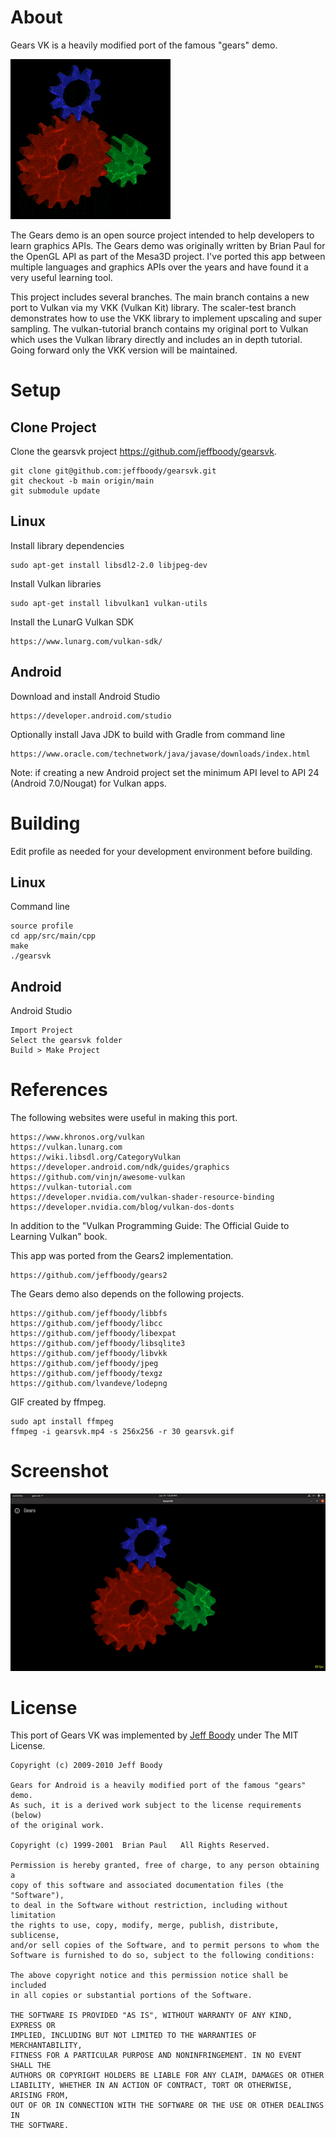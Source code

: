 About
=====

Gears VK is a heavily modified port of the famous "gears"
demo.

![Gears VK](docs/gearsvk.gif?raw=true "Gears VK")

The Gears demo is an open source project intended to help
developers to learn graphics APIs. The Gears
demo was originally written by Brian Paul for the OpenGL
API as part of the Mesa3D project. I've ported this app
between multiple languages and graphics APIs over the
years and have found it a very useful learning tool.

This project includes several branches. The main branch
contains a new port to Vulkan via my VKK (Vulkan Kit)
library. The scaler-test branch demonstrates how to use
the VKK library to implement upscaling and super sampling.
The vulkan-tutorial branch contains my original port to
Vulkan which uses the Vulkan library directly and includes
an in depth tutorial. Going forward only the VKK version
will be maintained.

Setup
=====

Clone Project
-------------

Clone the gearsvk project https://github.com/jeffboody/gearsvk.

	git clone git@github.com:jeffboody/gearsvk.git
	git checkout -b main origin/main
	git submodule update

Linux
-----

Install library dependencies

	sudo apt-get install libsdl2-2.0 libjpeg-dev

Install Vulkan libraries

	sudo apt-get install libvulkan1 vulkan-utils

Install the LunarG Vulkan SDK

	https://www.lunarg.com/vulkan-sdk/

Android
-------

Download and install Android Studio

	https://developer.android.com/studio

Optionally install Java JDK to build with Gradle from command line

	https://www.oracle.com/technetwork/java/javase/downloads/index.html

Note: if creating a new Android project set the minimum
API level to API 24 (Android 7.0/Nougat) for Vulkan apps.

Building
========

Edit profile as needed for your development environment
before building.

Linux
-----

Command line

	source profile
	cd app/src/main/cpp
	make
	./gearsvk

Android
-------

Android Studio

	Import Project
	Select the gearsvk folder
	Build > Make Project

References
==========

The following websites were useful in making this port.

	https://www.khronos.org/vulkan
	https://vulkan.lunarg.com
	https://wiki.libsdl.org/CategoryVulkan
	https://developer.android.com/ndk/guides/graphics
	https://github.com/vinjn/awesome-vulkan
	https://vulkan-tutorial.com
	https://developer.nvidia.com/vulkan-shader-resource-binding
	https://developer.nvidia.com/blog/vulkan-dos-donts

In addition to the "Vulkan Programming Guide: The Official
Guide to Learning Vulkan" book.

This app was ported from the Gears2 implementation.

	https://github.com/jeffboody/gears2

The Gears demo also depends on the following projects.

	https://github.com/jeffboody/libbfs
	https://github.com/jeffboody/libcc
	https://github.com/jeffboody/libexpat
	https://github.com/jeffboody/libsqlite3
	https://github.com/jeffboody/libvkk
	https://github.com/jeffboody/jpeg
	https://github.com/jeffboody/texgz
	https://github.com/lvandeve/lodepng

GIF created by ffmpeg.

	sudo apt install ffmpeg
	ffmpeg -i gearsvk.mp4 -s 256x256 -r 30 gearsvk.gif

Screenshot
==========

![Gears VK](docs/gearsvk.jpg?raw=true "Gears VK")

License
=======

This port of Gears VK was implemented by
[Jeff Boody](mailto:jeffboody@gmail.com)
under The MIT License.

	Copyright (c) 2009-2010 Jeff Boody

	Gears for Android is a heavily modified port of the famous "gears" demo.
	As such, it is a derived work subject to the license requirements (below)
	of the original work.

	Copyright (c) 1999-2001  Brian Paul   All Rights Reserved.

	Permission is hereby granted, free of charge, to any person obtaining a
	copy of this software and associated documentation files (the "Software"),
	to deal in the Software without restriction, including without limitation
	the rights to use, copy, modify, merge, publish, distribute, sublicense,
	and/or sell copies of the Software, and to permit persons to whom the
	Software is furnished to do so, subject to the following conditions:

	The above copyright notice and this permission notice shall be included
	in all copies or substantial portions of the Software.

	THE SOFTWARE IS PROVIDED "AS IS", WITHOUT WARRANTY OF ANY KIND, EXPRESS OR
	IMPLIED, INCLUDING BUT NOT LIMITED TO THE WARRANTIES OF MERCHANTABILITY,
	FITNESS FOR A PARTICULAR PURPOSE AND NONINFRINGEMENT. IN NO EVENT SHALL THE
	AUTHORS OR COPYRIGHT HOLDERS BE LIABLE FOR ANY CLAIM, DAMAGES OR OTHER
	LIABILITY, WHETHER IN AN ACTION OF CONTRACT, TORT OR OTHERWISE, ARISING FROM,
	OUT OF OR IN CONNECTION WITH THE SOFTWARE OR THE USE OR OTHER DEALINGS IN
	THE SOFTWARE.
